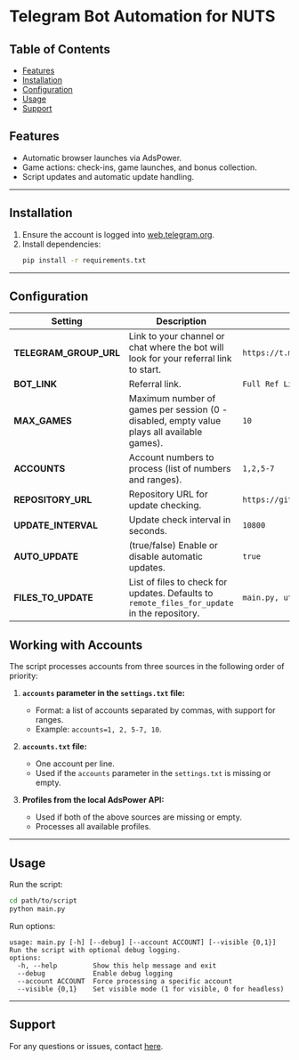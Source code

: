 
# Telegram Bot Automation for NUTS


## Table of Contents
- [Features](#features)
- [Installation](#installation)
- [Configuration](#configuration)
- [Usage](#usage)
- [Support](#support)

## Features
- Automatic browser launches via AdsPower.
- Game actions: check-ins, game launches, and bonus collection.
- Script updates and automatic update handling.

---

## Installation

1. Ensure the account is logged into [web.telegram.org](https://web.telegram.org/).
2. Install dependencies:
   ```bash
   pip install -r requirements.txt
   ```

---

## Configuration

| **Setting**             | **Description**                                                                                                        | **Example**                                     |
|-------------------------|-------------------------------------------------------------------------------------------------------------------------|-------------------------------------------------|
| **TELEGRAM_GROUP_URL**  | Link to your channel or chat where the bot will look for your referral link to start.                                   | `https://t.me/CryptoProjects_sbt`              |
| **BOT_LINK**            | Referral link.                                                                                                         | `Full Ref Link`    |
| **MAX_GAMES**           | Maximum number of games per session (0 - disabled, empty value plays all available games).                             | `10`                                            |
| **ACCOUNTS**            | Account numbers to process (list of numbers and ranges).                                                              | `1,2,5-7`                                       |
| **REPOSITORY_URL**      | Repository URL for update checking.                                                                                    | `https://github.com/Omnividente/nuts_adspower` |
| **UPDATE_INTERVAL**     | Update check interval in seconds.                                                                                      | `10800`                                         |
| **AUTO_UPDATE**         | (true/false) Enable or disable automatic updates.                                                                      | `true`                                          |
| **FILES_TO_UPDATE**     | List of files to check for updates. Defaults to `remote_files_for_update` in the repository.                           | `main.py, utils.py`                             |

## Working with Accounts

The script processes accounts from three sources in the following order of priority:

1. **`accounts` parameter in the `settings.txt` file:**
   - Format: a list of accounts separated by commas, with support for ranges.
   - Example: `accounts=1, 2, 5-7, 10`.

2. **`accounts.txt` file:**
   - One account per line.
   - Used if the `accounts` parameter in the `settings.txt` is missing or empty.

3. **Profiles from the local AdsPower API:**
   - Used if both of the above sources are missing or empty.
   - Processes all available profiles.

---

## Usage

Run the script:
```bash
cd path/to/script
python main.py
```

Run options:
```
usage: main.py [-h] [--debug] [--account ACCOUNT] [--visible {0,1}]
Run the script with optional debug logging.
options:
  -h, --help         Show this help message and exit
  --debug            Enable debug logging
  --account ACCOUNT  Force processing a specific account
  --visible {0,1}    Set visible mode (1 for visible, 0 for headless)
```

---

## Support

For any questions or issues, contact [here](https://t.me/cryptoprojectssbt).
